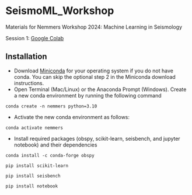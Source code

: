 # SeismoML_Workshop
Materials for Nemmers Workshop 2024: Machine Learning in Seismology

Session 1: [Google Colab](https://colab.research.google.com/drive/1GcgW-U959-ef0Ux1Z4JoZRq3RftG4L0L?usp=sharing)

## Installation 
* Download [Miniconda](https://docs.anaconda.com/free/miniconda/miniconda-install/) for your operating system if you do not have conda. You can skip the optional step 2 in the Miniconda download instructions.
* Open Terminal (Mac/Linux) or the Anaconda Prompt (Windows). Create a new conda environment by running the following command 
```
conda create -n nemmers python=3.10
```
* Activate the new conda environment as follows: 
```
conda activate nemmers
```
* Install required packages (obspy, scikit-learn, seisbench, and jupyter notebook) and their dependencies 
```
conda install -c conda-forge obspy
```
```
pip install scikit-learn
```
```
pip install seisbench
```
```
pip install notebook
```
